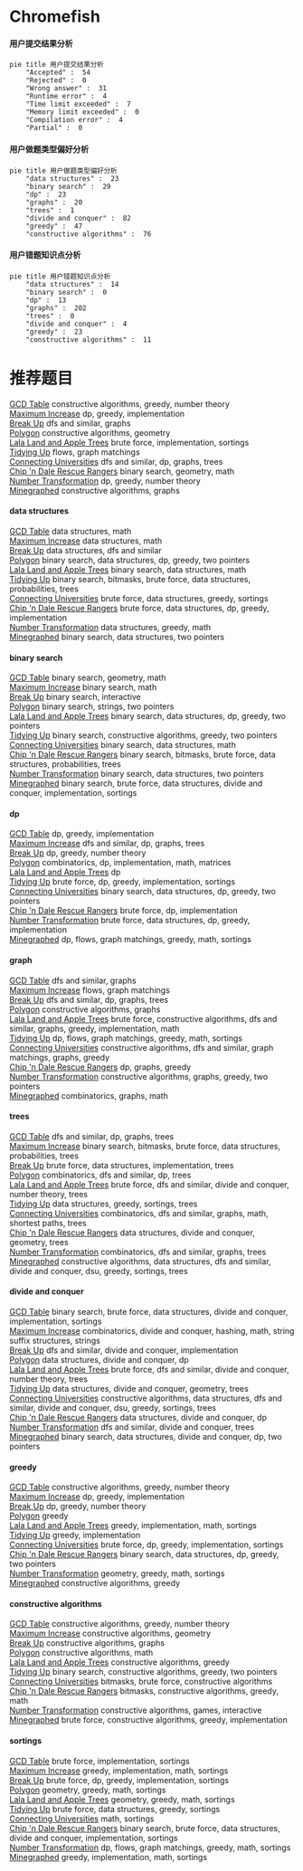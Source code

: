 # Chromefish
<!-- tabs:start -->
#### **用户提交结果分析**

```mermaid
pie title 用户提交结果分析
    "Accepted" :  54
    "Rejected" :  0
    "Wrong answer" :  31
    "Runtime error" :  4
    "Time limit exceeded" :  7
    "Memory limit exceeded" :  0
    "Compilation error" :  4
    "Partial" :  0
```
#### **用户做题类型偏好分析**

```mermaid
pie title 用户做题类型偏好分析
    "data structures" :  23
    "binary search" :  29
    "dp" :  23
    "graphs" :  20
    "trees" :  1
    "divide and conquer" :  82
    "greedy" :  47
    "constructive algorithms" :  76
```
#### **用户错题知识点分析**

```mermaid
pie title 用户错题知识点分析
    "data structures" :  14
    "binary search" :  0
    "dp" :  13
    "graphs" :  202
    "trees" :  0
    "divide and conquer" :  4
    "greedy" :  23
    "constructive algorithms" :  11
```
<!-- tabs:end -->
# 推荐题目
[GCD Table](http://codeforces.com/problemset/problem/582/A)		constructive algorithms,
                        greedy,
                        number theory		  
[Maximum Increase](http://codeforces.com/problemset/problem/702/A)		dp,
                        greedy,
                        implementation		  
[Break Up](https://codeforces.com/contest/701/problem/F)		dfs and similar,
                        graphs		  
[Polygon](http://codeforces.com/problemset/problem/306/D)		constructive algorithms,
                        geometry		  
[Lala Land and Apple Trees](http://codeforces.com/problemset/problem/558/A)		brute force,
                        implementation,
                        sortings		  
[Tidying Up](http://codeforces.com/problemset/problem/316/C2)		flows,
                        graph matchings		  
[Connecting Universities](https://codeforces.com/contest/701/problem/E)		dfs and similar,
                        dp,
                        graphs,
                        trees		  
[Chip 'n Dale Rescue Rangers](https://codeforces.com/contest/591/problem/D)		binary search,
                        geometry,
                        math		  
[Number Transformation](http://codeforces.com/problemset/problem/251/C)		dp,
                        greedy,
                        number theory		  
[Minegraphed](http://codeforces.com/problemset/problem/1089/M)		constructive algorithms,
                        graphs		  
<!-- tabs:start -->
#### **data structures**
[GCD Table](http://codeforces.com/problemset/problem/701/B)		data structures,
                        math		  
[Maximum Increase](http://codeforces.com/problemset/problem/266/E)		data structures,
                        math		  
[Break Up](http://codeforces.com/problemset/problem/605/D)		data structures,
                        dfs and similar		  
[Polygon](http://codeforces.com/problemset/problem/1492/C)		binary search,
                        data structures,
                        dp,
                        greedy,
                        two pointers		  
[Lala Land and Apple Trees](http://codeforces.com/problemset/problem/1490/G)		binary search,
                        data structures,
                        math		  
[Tidying Up](http://codeforces.com/problemset/problem/1479/D)		binary search,
                        bitmasks,
                        brute force,
                        data structures,
                        probabilities,
                        trees		  
[Connecting Universities](http://codeforces.com/problemset/problem/1497/A)		brute force,
                        data structures,
                        greedy,
                        sortings		  
[Chip 'n Dale Rescue Rangers](http://codeforces.com/problemset/problem/1491/C)		brute force,
                        data structures,
                        dp,
                        greedy,
                        implementation		  
[Number Transformation](http://codeforces.com/problemset/problem/1492/B)		data structures,
                        greedy,
                        math		  
[Minegraphed](http://codeforces.com/problemset/problem/1436/E)		binary search,
                        data structures,
                        two pointers		  
#### **binary search**
[GCD Table](https://codeforces.com/contest/591/problem/D)		binary search,
                        geometry,
                        math		  
[Maximum Increase](https://codeforces.com/contest/701/problem/D)		binary search,
                        math		  
[Break Up](http://codeforces.com/problemset/problem/1007/C)		binary search,
                        interactive		  
[Polygon](http://codeforces.com/problemset/problem/701/C)		binary search,
                        strings,
                        two pointers		  
[Lala Land and Apple Trees](http://codeforces.com/problemset/problem/1492/C)		binary search,
                        data structures,
                        dp,
                        greedy,
                        two pointers		  
[Tidying Up](http://codeforces.com/problemset/problem/1463/D)		binary search,
                        constructive algorithms,
                        greedy,
                        two pointers		  
[Connecting Universities](http://codeforces.com/problemset/problem/1490/G)		binary search,
                        data structures,
                        math		  
[Chip 'n Dale Rescue Rangers](http://codeforces.com/problemset/problem/1479/D)		binary search,
                        bitmasks,
                        brute force,
                        data structures,
                        probabilities,
                        trees		  
[Number Transformation](http://codeforces.com/problemset/problem/1436/E)		binary search,
                        data structures,
                        two pointers		  
[Minegraphed](http://codeforces.com/problemset/problem/1461/D)		binary search,
                        brute force,
                        data structures,
                        divide and conquer,
                        implementation,
                        sortings		  
#### **dp**
[GCD Table](http://codeforces.com/problemset/problem/702/A)		dp,
                        greedy,
                        implementation		  
[Maximum Increase](https://codeforces.com/contest/701/problem/E)		dfs and similar,
                        dp,
                        graphs,
                        trees		  
[Break Up](http://codeforces.com/problemset/problem/251/C)		dp,
                        greedy,
                        number theory		  
[Polygon](http://codeforces.com/problemset/problem/696/C)		combinatorics,
                        dp,
                        implementation,
                        math,
                        matrices		  
[Lala Land and Apple Trees](http://codeforces.com/problemset/problem/1188/C)		dp		  
[Tidying Up](http://codeforces.com/problemset/problem/1406/B)		brute force,
                        dp,
                        greedy,
                        implementation,
                        sortings		  
[Connecting Universities](http://codeforces.com/problemset/problem/1492/C)		binary search,
                        data structures,
                        dp,
                        greedy,
                        two pointers		  
[Chip 'n Dale Rescue Rangers](https://codeforces.com/contest/1457/problem/C)		brute force,
                        dp,
                        implementation		  
[Number Transformation](http://codeforces.com/problemset/problem/1491/C)		brute force,
                        data structures,
                        dp,
                        greedy,
                        implementation		  
[Minegraphed](http://codeforces.com/problemset/problem/1437/C)		dp,
                        flows,
                        graph matchings,
                        greedy,
                        math,
                        sortings		  
#### **graph**
[GCD Table](https://codeforces.com/contest/701/problem/F)		dfs and similar,
                        graphs		  
[Maximum Increase](http://codeforces.com/problemset/problem/316/C2)		flows,
                        graph matchings		  
[Break Up](https://codeforces.com/contest/701/problem/E)		dfs and similar,
                        dp,
                        graphs,
                        trees		  
[Polygon](http://codeforces.com/problemset/problem/1089/M)		constructive algorithms,
                        graphs		  
[Lala Land and Apple Trees](http://codeforces.com/problemset/problem/1487/C)		brute force,
                        constructive algorithms,
                        dfs and similar,
                        graphs,
                        greedy,
                        implementation,
                        math		  
[Tidying Up](http://codeforces.com/problemset/problem/1437/C)		dp,
                        flows,
                        graph matchings,
                        greedy,
                        math,
                        sortings		  
[Connecting Universities](http://codeforces.com/problemset/problem/1470/D)		constructive algorithms,
                        dfs and similar,
                        graph matchings,
                        graphs,
                        greedy		  
[Chip 'n Dale Rescue Rangers](http://codeforces.com/problemset/problem/1476/C)		dp,
                        graphs,
                        greedy		  
[Number Transformation](http://codeforces.com/problemset/problem/1304/D)		constructive algorithms,
                        graphs,
                        greedy,
                        two pointers		  
[Minegraphed](http://codeforces.com/problemset/problem/1475/C)		combinatorics,
                        graphs,
                        math		  
#### **trees**
[GCD Table](https://codeforces.com/contest/701/problem/E)		dfs and similar,
                        dp,
                        graphs,
                        trees		  
[Maximum Increase](http://codeforces.com/problemset/problem/1479/D)		binary search,
                        bitmasks,
                        brute force,
                        data structures,
                        probabilities,
                        trees		  
[Break Up](http://codeforces.com/problemset/problem/1511/C)		brute force,
                        data structures,
                        implementation,
                        trees		  
[Polygon](http://codeforces.com/problemset/problem/1499/F)		combinatorics,
                        dfs and similar,
                        dp,
                        trees		  
[Lala Land and Apple Trees](http://codeforces.com/problemset/problem/1491/E)		brute force,
                        dfs and similar,
                        divide and conquer,
                        number theory,
                        trees		  
[Tidying Up](http://codeforces.com/problemset/problem/1466/D)		data structures,
                        greedy,
                        sortings,
                        trees		  
[Connecting Universities](http://codeforces.com/problemset/problem/1495/D)		combinatorics,
                        dfs and similar,
                        graphs,
                        math,
                        shortest paths,
                        trees		  
[Chip 'n Dale Rescue Rangers](http://codeforces.com/problemset/problem/1303/G)		data structures,
                        divide and conquer,
                        geometry,
                        trees		  
[Number Transformation](http://codeforces.com/problemset/problem/1454/E)		combinatorics,
                        dfs and similar,
                        graphs,
                        trees		  
[Minegraphed](http://codeforces.com/problemset/problem/1494/D)		constructive algorithms,
                        data structures,
                        dfs and similar,
                        divide and conquer,
                        dsu,
                        greedy,
                        sortings,
                        trees		  
#### **divide and conquer**
[GCD Table](http://codeforces.com/problemset/problem/1461/D)		binary search,
                        brute force,
                        data structures,
                        divide and conquer,
                        implementation,
                        sortings		  
[Maximum Increase](http://codeforces.com/problemset/problem/1466/G)		combinatorics,
                        divide and conquer,
                        hashing,
                        math,
                        string suffix structures,
                        strings		  
[Break Up](http://codeforces.com/problemset/problem/1490/D)		dfs and similar,
                        divide and conquer,
                        implementation		  
[Polygon](https://codeforces.com/contest/1483/problem/C)		data structures,
                        divide and conquer,
                        dp		  
[Lala Land and Apple Trees](http://codeforces.com/problemset/problem/1491/E)		brute force,
                        dfs and similar,
                        divide and conquer,
                        number theory,
                        trees		  
[Tidying Up](http://codeforces.com/problemset/problem/1303/G)		data structures,
                        divide and conquer,
                        geometry,
                        trees		  
[Connecting Universities](http://codeforces.com/problemset/problem/1494/D)		constructive algorithms,
                        data structures,
                        dfs and similar,
                        divide and conquer,
                        dsu,
                        greedy,
                        sortings,
                        trees		  
[Chip 'n Dale Rescue Rangers](http://codeforces.com/problemset/problem/1482/E)		data structures,
                        divide and conquer,
                        dp		  
[Number Transformation](http://codeforces.com/problemset/problem/566/C)		dfs and similar,
                        divide and conquer,
                        trees		  
[Minegraphed](http://codeforces.com/problemset/problem/1428/F)		binary search,
                        data structures,
                        divide and conquer,
                        dp,
                        two pointers		  
#### **greedy**
[GCD Table](http://codeforces.com/problemset/problem/582/A)		constructive algorithms,
                        greedy,
                        number theory		  
[Maximum Increase](http://codeforces.com/problemset/problem/702/A)		dp,
                        greedy,
                        implementation		  
[Break Up](http://codeforces.com/problemset/problem/251/C)		dp,
                        greedy,
                        number theory		  
[Polygon](http://codeforces.com/problemset/problem/1141/F1)		greedy		  
[Lala Land and Apple Trees](https://codeforces.com/contest/1362/problem/E)		greedy,
                        implementation,
                        math,
                        sortings		  
[Tidying Up](http://codeforces.com/problemset/problem/469/A)		greedy,
                        implementation		  
[Connecting Universities](http://codeforces.com/problemset/problem/1406/B)		brute force,
                        dp,
                        greedy,
                        implementation,
                        sortings		  
[Chip 'n Dale Rescue Rangers](http://codeforces.com/problemset/problem/1492/C)		binary search,
                        data structures,
                        dp,
                        greedy,
                        two pointers		  
[Number Transformation](https://codeforces.com/contest/1496/problem/C)		geometry,
                        greedy,
                        math,
                        sortings		  
[Minegraphed](http://codeforces.com/problemset/problem/1493/A)		constructive algorithms,
                        greedy		  
#### **constructive algorithms**
[GCD Table](http://codeforces.com/problemset/problem/582/A)		constructive algorithms,
                        greedy,
                        number theory		  
[Maximum Increase](http://codeforces.com/problemset/problem/306/D)		constructive algorithms,
                        geometry		  
[Break Up](http://codeforces.com/problemset/problem/1089/M)		constructive algorithms,
                        graphs		  
[Polygon](http://codeforces.com/problemset/problem/1450/C1)		constructive algorithms,
                        math		  
[Lala Land and Apple Trees](http://codeforces.com/problemset/problem/1493/A)		constructive algorithms,
                        greedy		  
[Tidying Up](http://codeforces.com/problemset/problem/1463/D)		binary search,
                        constructive algorithms,
                        greedy,
                        two pointers		  
[Connecting Universities](https://codeforces.com/contest/1456/problem/B)		bitmasks,
                        brute force,
                        constructive algorithms		  
[Chip 'n Dale Rescue Rangers](http://codeforces.com/problemset/problem/1492/D)		bitmasks,
                        constructive algorithms,
                        greedy,
                        math		  
[Number Transformation](https://codeforces.com/contest/1504/problem/D)		constructive algorithms,
                        games,
                        interactive		  
[Minegraphed](https://codeforces.com/contest/1483/problem/A)		brute force,
                        constructive algorithms,
                        greedy,
                        implementation		  
#### **sortings**
[GCD Table](http://codeforces.com/problemset/problem/558/A)		brute force,
                        implementation,
                        sortings		  
[Maximum Increase](https://codeforces.com/contest/1362/problem/E)		greedy,
                        implementation,
                        math,
                        sortings		  
[Break Up](http://codeforces.com/problemset/problem/1406/B)		brute force,
                        dp,
                        greedy,
                        implementation,
                        sortings		  
[Polygon](https://codeforces.com/contest/1496/problem/C)		geometry,
                        greedy,
                        math,
                        sortings		  
[Lala Land and Apple Trees](http://codeforces.com/problemset/problem/1495/A)		geometry,
                        greedy,
                        math,
                        sortings		  
[Tidying Up](http://codeforces.com/problemset/problem/1497/A)		brute force,
                        data structures,
                        greedy,
                        sortings		  
[Connecting Universities](http://codeforces.com/problemset/problem/1427/A)		math,
                        sortings		  
[Chip 'n Dale Rescue Rangers](http://codeforces.com/problemset/problem/1461/D)		binary search,
                        brute force,
                        data structures,
                        divide and conquer,
                        implementation,
                        sortings		  
[Number Transformation](http://codeforces.com/problemset/problem/1437/C)		dp,
                        flows,
                        graph matchings,
                        greedy,
                        math,
                        sortings		  
[Minegraphed](http://codeforces.com/problemset/problem/1473/A)		greedy,
                        implementation,
                        math,
                        sortings		  
<!-- tabs:end -->
